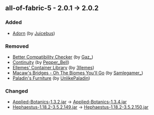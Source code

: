 ## all-of-fabric-5 - 2.0.1 -> 2.0.2

### Added

  * [Adorn](https://www.curseforge.com/minecraft/mc-mods/adorn) (by [Juicebus](https://www.curseforge.com/members/Juicebus/projects))

### Removed

  * [Better Compatibility Checker](https://www.curseforge.com/minecraft/mc-mods/better-compatibility-checker) (by [Gaz_](https://www.curseforge.com/members/Gaz_/projects))
  * [Continuity](https://www.curseforge.com/minecraft/mc-mods/continuity) (by [Pepper_Bell](https://www.curseforge.com/members/Pepper_Bell/projects))
  * [Ellemes' Container Library](https://www.curseforge.com/minecraft/mc-mods/ellemes-container-library) (by [3llemes](https://www.curseforge.com/members/3llemes/projects))
  * [Macaw's Bridges - Oh The Biomes You'll Go](https://www.curseforge.com/minecraft/mc-mods/macaws-bridges-oh-the-biomes-youll-go) (by [Samlegamer_](https://www.curseforge.com/members/Samlegamer_/projects))
  * [Paladin's Furniture](https://www.curseforge.com/minecraft/mc-mods/paladins-furniture) (by [UnlikePaladin](https://www.curseforge.com/members/UnlikePaladin/projects))

### Changed

  * [Applied-Botanics-1.3.2.jar](https://www.curseforge.com/minecraft/mc-mods/applied-botanics-addon/files/3960240) -> [Applied-Botanics-1.3.4.jar](https://www.curseforge.com/minecraft/mc-mods/applied-botanics-addon/files/4022458)
  * [Hephaestus-1.18.2-3.5.2.149.jar](https://www.curseforge.com/minecraft/mc-mods/hephaestus-fabric/files/4000384) -> [Hephaestus-1.18.2-3.5.2.150.jar](https://www.curseforge.com/minecraft/mc-mods/hephaestus-fabric/files/4022701)

